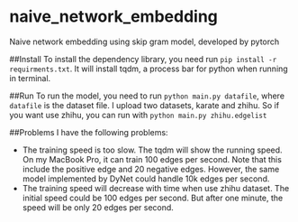 naive_network_embedding
====
Naive network embedding using skip gram model, developed by pytorch

##Install
To install the dependency library, you need run `pip install -r requirments.txt`. It will install tqdm, a process bar for python when running in terminal.

##Run
To run the model, you need to run `python main.py datafile`, where `datafile` is the dataset file.
I upload two datasets, karate and zhihu. So if you want use zhihu, you can run with `python main.py zhihu.edgelist`

##Problems
I have the following problems:
* The training speed is too slow. The tqdm will show the running speed. On my MacBook Pro, it can train 100 edges per second. Note that this include the positive edge and 20 negative edges. However, the same model implemented by DyNet could handle 10k edges per second.
* The training speed will decrease with time when use zhihu dataset. The initial speed could be 100 edges per second. But after one minute, the speed will be only 20 edges per second.
